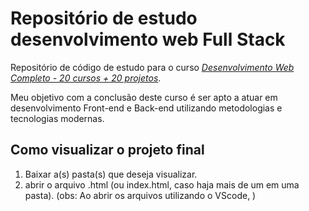 # Repositório de estudo desenvolvimento web Full Stack

Repositório de código de estudo para o curso *[Desenvolvimento Web Completo - 20 cursos + 20 projetos](https://www.udemy.com/course/web-completo/)*.

Meu objetivo com a conclusão deste curso é ser apto a atuar em desenvolvimento Front-end e Back-end utilizando metodologias e tecnologias modernas.


## Como visualizar o projeto final
  1. Baixar a(s) pasta(s) que deseja visualizar.
  2. abrir o arquivo .html (ou index.html, caso haja mais de um em uma pasta).
  (obs: Ao abrir os arquivos utilizando o VScode, )

